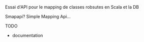 Essai d'API pour le mapping de classes robsutes en Scala et la DB

Smapapi? Simple Mapping Api...

TODO
- documentation